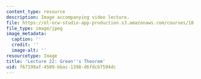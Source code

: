 ```yaml
---
content_type: resource
description: Image accompanying video lecture.
file: https://ol-ocw-studio-app-production.s3.amazonaws.com/courses/18-02-multivariable-calculus-fall-2007/f67199af4509bbac1398d6fdcb7594dc_22.jpg
file_type: image/jpeg
image_metadata:
  caption: ''
  credit: ''
  image-alt: ''
resourcetype: Image
title: 'Lecture 22: Green''s Theorem'
uid: f67199af-4509-bbac-1398-d6fdcb7594dc
---
```

